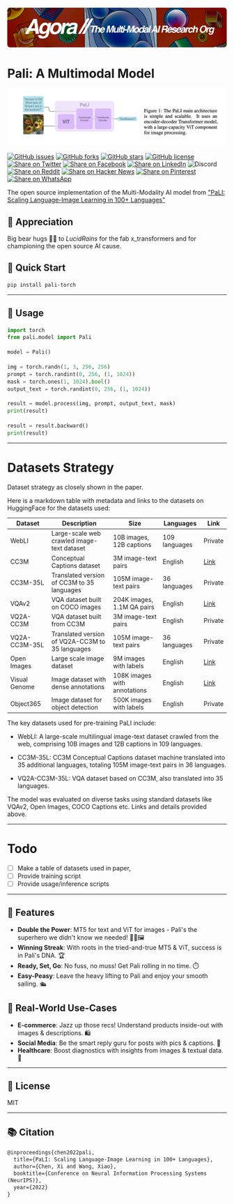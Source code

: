 [![Multi-Modality](agorabanner.png)](https://discord.gg/qUtxnK2NMf)


# Pali: A Multimodal Model
![pali](pali.png)

[![GitHub issues](https://img.shields.io/github/issues/kyegomez/pali)](https://github.com/kyegomez/pali/issues) 
[![GitHub forks](https://img.shields.io/github/forks/kyegomez/pali)](https://github.com/kyegomez/pali/network) 
[![GitHub stars](https://img.shields.io/github/stars/kyegomez/pali)](https://github.com/kyegomez/pali/stargazers) [![GitHub license](https://img.shields.io/github/license/kyegomez/pali)](https://github.com/kyegomez/pali/blob/master/LICENSE)
[![Share on Twitter](https://img.shields.io/twitter/url/https/twitter.com/cloudposse.svg?style=social&label=Share%20%40kyegomez/pali)](https://twitter.com/intent/tweet?text=Excited%20to%20introduce%20pali,%20the%20all-new%20robotics%20model%20with%20the%20potential%20to%20revolutionize%20automation.%20Join%20us%20on%20this%20journey%20towards%20a%20smarter%20future.%20%23RT1%20%23Robotics&url=https%3A%2F%2Fgithub.com%2Fkyegomez%2Fpali)
[![Share on Facebook](https://img.shields.io/badge/Share-%20facebook-blue)](https://www.facebook.com/sharer/sharer.php?u=https%3A%2F%2Fgithub.com%2Fkyegomez%2Fpali)
[![Share on LinkedIn](https://img.shields.io/badge/Share-%20linkedin-blue)](https://www.linkedin.com/shareArticle?mini=true&url=https%3A%2F%2Fgithub.com%2Fkyegomez%2Fpali&title=Introducing%20pali%2C%20the%20All-New%20Robotics%20Model&summary=pali%20is%20the%20next-generation%20robotics%20model%20that%20promises%20to%20transform%20industries%20with%20its%20intelligence%20and%20efficiency.%20Join%20us%20to%20be%20a%20part%20of%20this%20revolutionary%20journey%20%23RT1%20%23Robotics&source=)
![Discord](https://img.shields.io/discord/999382051935506503)
[![Share on Reddit](https://img.shields.io/badge/-Share%20on%20Reddit-orange)](https://www.reddit.com/submit?url=https%3A%2F%2Fgithub.com%2Fkyegomez%2Fpali&title=Exciting%20Times%20Ahead%20with%20pali%2C%20the%20All-New%20Robotics%20Model%20%23RT1%20%23Robotics) [![Share on Hacker News](https://img.shields.io/badge/-Share%20on%20Hacker%20News-orange)](https://news.ycombinator.com/submitlink?u=https%3A%2F%2Fgithub.com%2Fkyegomez%2Fpali&t=Exciting%20Times%20Ahead%20with%20pali%2C%20the%20All-New%20Robotics%20Model%20%23RT1%20%23Robotics)
[![Share on Pinterest](https://img.shields.io/badge/-Share%20on%20Pinterest-red)](https://pinterest.com/pin/create/button/?url=https%3A%2F%2Fgithub.com%2Fkyegomez%2Fpali&media=https%3A%2F%2Fexample.com%2Fimage.jpg&description=pali%2C%20the%20Revolutionary%20Robotics%20Model%20that%20will%20Change%20the%20Way%20We%20Work%20%23RT1%20%23Robotics)
[![Share on WhatsApp](https://img.shields.io/badge/-Share%20on%20WhatsApp-green)](https://api.whatsapp.com/send?text=I%20just%20discovered%20pali,%20the%20all-new%20robotics%20model%20that%20promises%20to%20revolutionize%20automation.%20Join%20me%20on%20this%20exciting%20journey%20towards%20a%20smarter%20future.%20%23RT1%20%23Robotics%0A%0Ahttps%3A%2F%2Fgithub.com%2Fkyegomez%2Fpali)


The open source implementation of the Multi-Modality AI model from ["PaLI: Scaling Language-Image Learning in 100+ Languages"](https://arxiv.org/abs/2209.06794)

## 🌟 Appreciation
Big bear hugs 🐻💖 to *LucidRains* for the fab x_transformers and for championing the open source AI cause.

## 🚀 Quick Start

```bash
pip install pali-torch
```
---

## 🧙 Usage 
```python
import torch
from pali.model import Pali

model = Pali()

img = torch.randn(1, 3, 256, 256)
prompt = torch.randint(0, 256, (1, 1024))
mask = torch.ones(1, 1024).bool()
output_text = torch.randint(0, 256, (1, 1024))

result = model.process(img, prompt, output_text, mask)
print(result)

result = result.backward()
print(result)
```
----

# Datasets Strategy
Dataset strategy as closely shown in the paper.

Here is a markdown table with metadata and links to the datasets on HuggingFace for the datasets used:

| Dataset | Description | Size | Languages | Link |
|-|-|-|-|-|  
| WebLI | Large-scale web crawled image-text dataset | 10B images, 12B captions | 109 languages | Private |
| CC3M | Conceptual Captions dataset | 3M image-text pairs | English | [Link](https://huggingface.co/datasets/conceptual_captions) |  
| CC3M-35L | Translated version of CC3M to 35 languages | 105M image-text pairs | 36 languages | Private |
| VQAv2 | VQA dataset built on COCO images | 204K images, 1.1M QA pairs | English | [Link](https://huggingface.co/datasets/vqa_v2) |  
| VQ2A-CC3M | VQA dataset built from CC3M | 3M image-text pairs | English | Private | 
| VQ2A-CC3M-35L | Translated version of VQ2A-CC3M to 35 languages | 105M image-text pairs | 36 languages | Private |
| Open Images | Large scale image dataset | 9M images with labels | English | [Link](https://huggingface.co/datasets/open_images_v4) |
| Visual Genome | Image dataset with dense annotations | 108K images with annotations | English | [Link](https://huggingface.co/datasets/visual_genome) |
| Object365 | Image dataset for object detection | 500K images with labels | English | Private |

The key datasets used for pre-training PaLI include:

- WebLI: A large-scale multilingual image-text dataset crawled from the web, comprising 10B images and 12B captions in 109 languages.

- CC3M-35L: CC3M Conceptual Captions dataset machine translated into 35 additional languages, totaling 105M image-text pairs in 36 languages. 

- VQ2A-CC3M-35L: VQA dataset based on CC3M, also translated into 35 languages. 

The model was evaluated on diverse tasks using standard datasets like VQAv2, Open Images, COCO Captions etc. Links and details provided above.

----

# Todo

- [ ] Make a table of datasets used in paper,
- [ ] Provide training script
- [ ] Provide usage/inference scripts

----

## 🎉 Features
- **Double the Power**: MT5 for text and ViT for images - Pali's the superhero we didn't know we needed! 💪📖🖼️
- **Winning Streak**: With roots in the tried-and-true MT5 & ViT, success is in Pali's DNA. 🏆
- **Ready, Set, Go**: No fuss, no muss! Get Pali rolling in no time. ⏱️
- **Easy-Peasy**: Leave the heavy lifting to Pali and enjoy your smooth sailing. 🛳️


## 🌆 Real-World Use-Cases

- **E-commerce**: Jazz up those recs! Understand products inside-out with images & descriptions. 🛍️
- **Social Media**: Be the smart reply guru for posts with pics & captions. 📱
- **Healthcare**: Boost diagnostics with insights from images & textual data. 🏥

----

## 📜 License
MIT

----

## 📚 Citation

```
@inproceedings{chen2022pali,
  title={PaLI: Scaling Language-Image Learning in 100+ Languages},
  author={Chen, Xi and Wang, Xiao},
  booktitle={Conference on Neural Information Processing Systems (NeurIPS)},
  year={2022}
}
```